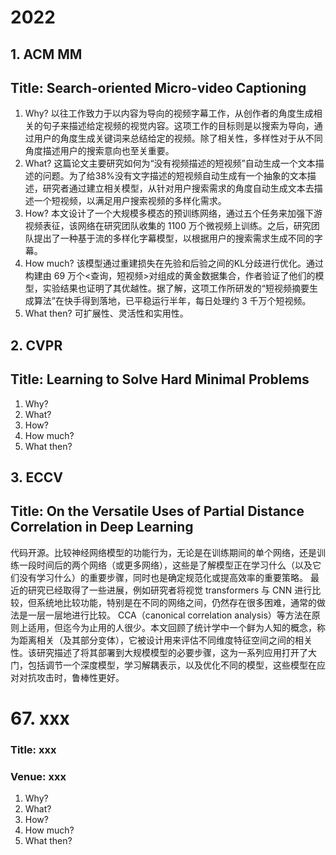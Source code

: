 # 2022
## 1. ACM MM
## Title: Search-oriented Micro-video Captioning
1. Why? 以往工作致力于以内容为导向的视频字幕工作，从创作者的角度生成相关的句子来描述给定视频的视觉内容。这项工作的目标则是以搜索为导向，通过用户的角度生成关键词来总结给定的视频。除了相关性，多样性对于从不同角度描述用户的搜索意向也至关重要。
2. What? 这篇论文主要研究如何为“没有视频描述的短视频”自动生成一个文本描述的问题。为了给38%没有文字描述的短视频自动生成有一个抽象的文本描述，研究者通过建立相关模型，从针对用户搜索需求的角度自动生成文本去描述一个短视频，以满足用户搜索视频的多样化需求。
3. How? 本文设计了一个大规模多模态的预训练网络，通过五个任务来加强下游视频表征，该网络在研究团队收集的 1100 万个微视频上训练。之后，研究团队提出了一种基于流的多样化字幕模型，以根据用户的搜索需求生成不同的字幕。
4. How much? 该模型通过重建损失在先验和后验之间的KL分歧进行优化。通过构建由 69 万个<查询，短视频>对组成的黄金数据集合，作者验证了他们的模型，实验结果也证明了其优越性。据了解，这项工作所研发的“短视频摘要生成算法”在快手得到落地，已平稳运行半年，每日处理约 3 千万个短视频。
5. What then? 可扩展性、灵活性和实用性。
## 2. CVPR
## Title: Learning to Solve Hard Minimal Problems
1. Why? 
2. What? 
3. How? 
4. How much? 
5. What then? 
## 3. ECCV
## Title: On the Versatile Uses of Partial Distance Correlation in Deep Learning
代码开源。比较神经网络模型的功能行为，无论是在训练期间的单个网络，还是训练一段时间后的两个网络（或更多网络），这些是了解模型正在学习什么（以及它们没有学习什么）的重要步骤，同时也是确定规范化或提高效率的重要策略。
最近的研究已经取得了一些进展，例如研究者将视觉 transformers 与 CNN 进行比较，但系统地比较功能，特别是在不同的网络之间，仍然存在很多困难，通常的做法是一层一层地进行比较。
CCA（canonical correlation analysis）等方法在原则上适用，但迄今为止用的人很少。本文回顾了统计学中一个鲜为人知的概念，称为距离相关（及其部分变体），它被设计用来评估不同维度特征空间之间的相关性。该研究描述了将其部署到大规模模型的必要步骤，这为一系列应用打开了大门，包括调节一个深度模型，学习解耦表示，以及优化不同的模型，这些模型在应对对抗攻击时，鲁棒性更好。
# 67. xxx
### Title: xxx
### Venue: xxx
1. Why? 
2. What?
3. How?
4. How much? 
5. What then?